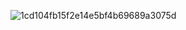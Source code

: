 
![1cd104fb15f2e14e5bf4b69689a3075d](https://user-images.githubusercontent.com/102938926/195049102-5f5ffe35-36ce-4963-8e5a-43f770d2a52b.gif)
